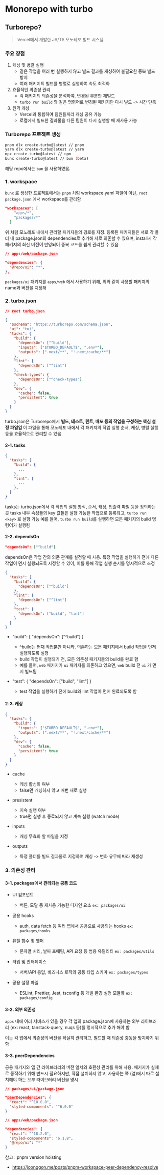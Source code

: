 # Monorepo with turbo

## Turborepo?

> Vercel에서 개발한 JS/TS 모노레포 빌드 시스템

### 주요 장점

1. 캐싱 및 병렬 실행
   - 같은 작업을 여러 번 실행하지 않고 빌드 결과를 캐싱하여 불필요한 중복 빌드 방지
   - 여러 패키지의 빌드를 병렬로 실행하여 속도 최적화
2. 효율적인 의존성 관리
   - 각 패키지의 의존성을 분석하여, 변경된 부분만 재빌드
   - `turbo run build` 와 같은 명령어로 변경된 패키지만 다시 빌드 -> 시간 단축
3. 원격 캐싱
   - Vercel과 통합하여 팀원들끼리 캐싱 공유 가능
   - 로컬에서 빌드한 결과물을 다른 팀원이 다시 실행할 때 재사용 가능

### Turborepo 프로젝트 생성

```bash
pnpm dlx create-turbo@latest // pnpm
yarn dlx create-turbo@latest // yarn
npx create-turbo@latest // npm
bunx create-turbo@latest // bun (beta)
```
해당 repo에서는 `bun` 을 사용하였음.

### 1. workspace

`bunx` 로 생성한 프로젝트에서는 `pnpm` 처럼 workspace.yaml 파일이 아닌, `root package.json` 에서 workspace를 관리함

```json
"workspaces": [
    "apps/*",
    "packages/*"
  ]
```

위 처럼 모노레포 내에서 관리할 패키지들의 경로를 지정.
등록된 패키지들은 서로 각 폴더 내 package.json의 dependencies로 추가해 서로 의존할 수 있으며, install시 각 패키지의 최신 버전이 반영되어 중복 코드를 쉽게 관리할 수 있음

```json
// apps/web/package.json

"dependencies": {
  "@repo/ui": "*",
},
```

`packages/ui` 패키지를 `apps/web` 에서 사용하기 위해, 위와 같이 사용할 패키지의 name과 버전을 지정해

### 2. turbo.json

```json
// root turbo.json

{
  "$schema": "https://turborepo.com/schema.json",
  "ui": "tui",
  "tasks": {
    "build": {
      "dependsOn": ["^build"],
      "inputs": ["$TURBO_DEFAULT$", ".env*"],
      "outputs": [".next/**", "!.next/cache/**"]
    },
    "lint": {
      "dependsOn": ["^lint"]
    },
    "check-types": {
      "dependsOn": ["^check-types"]
    },
    "dev": {
      "cache": false,
      "persistent": true
    }
  }
}
```

turbo.json은 Turborepo에서 **빌드, 테스트, 린트, 배포 등의 작업을 구성하는 핵심 설정 파일임**
이 파일을 통해 모노레포 내에서 각 패키지의 작업 실행 순서, 캐싱, 병렬 실행 등을 효율적으로 관리할 수 있음

#### 2-1. tasks

```json
{
  "tasks": {
    "build": {
      ...
    },
    "lint": {
      ...
    },
  }
}
```

tasks는 turbo.json에서 각 작업의 실행 방식, 순서, 캐싱, 입출력 파일 등을 정의하는 곳
tasks 내부 속성들의 key 값들은 실행 가능한 작업으로 등록되고, `turbo run <key>` 로 실행 가능
예를 들어, `turbo run build`를 실행하면 모든 패키지의 build 명령어가 실행됨

#### 2-2. dependsOn

```json
"dependsOn": ["^build"]
```

dependsOn은 작업 간의 의존 관계를 설정할 때 사용.
특정 작업을 실행하기 전에 다른 작업이 먼저 실행되도록 지정할 수 있어, 이를 통해 작업 실행 순서를 명시적으로 조정

```json
{
  "tasks": {
    "build": {
      "dependsOn": ["^build"]
    },
    "lint": {
      "dependsOn": ["^lint"]
    },
    "test": {
      "dependsOn": ["build", "lint"]
    }
  }
}
```

- "build": { "dependsOn": ["^build"] }
  - ^build는 현재 작업뿐만 아니라, 의존하는 모든 패키지에서 build 작업을 먼저 실행하도록 설정
  - build 작업이 실행되기 전, 모든 의존성 패키지들의 build를 완료 함
  - 예를 들어, `web` 패키지가 `ui` 패키지를 의존하고 있으면, `web` build 전 `ui` 가 먼저 빌드됨

- "test": { "dependsOn": ["build", "lint"] }
  - test 작업을 실행하기 전에 build와 lint 작업이 먼저 완료되도록 함
 
#### 2-3. 캐싱

```json
{
  "tasks": {
    "build": {
      "inputs": ["$TURBO_DEFAULT$", ".env*"],
      "outputs": [".next/**", "!.next/cache/**"]
    },
    "dev": {
      "cache": false,
      "persistent": true
    }
  }
}
```

- cache
  - 캐싱 활성화 여부
  - false면 캐싱하지 않고 매번 새로 실행
 
- presistent
  - 지속 실행 여부
  - true면 실행 후 종료되지 않고 계속 실행 (watch mode)
 
- inputs
  - 캐싱 무효화 할 파일을 지정
 
- outputs
  - 특정 폴더를 빌드 결과물로 지정하여 캐싱 -> 변화 유무에 따라 재생성
 
### 3. 의존성 관리

#### 3-1. packages에서 관리되는 공통 코드

- UI 컴포넌트
  - 버튼, 모달 등 재사용 가능한 디자인 요소 `ex: packages/ui`
 
- 공용 hooks
  - auth, data fetch 등 여러 앱에서 공용으로 사용되는 hooks `ex: packages/hooks`
 
- 유틸 함수 및 헬퍼
  - 문자열 처리, 날짜 포매팅, API 요청 등 범용 유틸리티 `ex: packages/utils`
 
- 타입 및 인터페이스
  - 서버/API 응답, 비즈니스 로직의 공통 타입 스키마 `ex: packages/types`
 
- 공용 설정 파일
  - ESLint, Prettier, Jest, tsconfig 등 개발 환경 설정 모듈화 `ex: packages/config`
 
#### 3-2. 외부 의존성

`apps` 내에 여러 서비스가 있을 경우 각 앱의 package.json에 사용하는 외부 라이브러리 (ex: react, tanstack-query, nuqs 등)를 명시적으로 추가 해야 함

이는 각 앱에서 의존성의 버전을 확실히 관리하고, 빌드할 때 의존성 충동을 방지하기 위함

#### 3-3. peerDependencies

공용 패키지와 앱 간 라이브러리의 버전 일치와 호환성 관리를 위해 사용.
패키지가 실제로 동작하기 위해 반드시 필요하지만, 직접 설치하지 않고, 사용하는 쪽 (앱)에서 따로 설치해야 하는 오부 라이브러리 버전을 명시

```json
// packages/ui/package.json

"peerDependencies": {
  "react": "^18.0.0",
  "styled-components": "^6.0.0"
}

// apps/web/package.json

"dependencies": {
  "react": "^18.2.0",
  "styled-components": "6.1.8",
  "@repo/ui": "*"
}
```

참고 : pnpm version hoisting
* https://joonggon.me/posts/pnpm-workspace-peer-dependency-resolve
